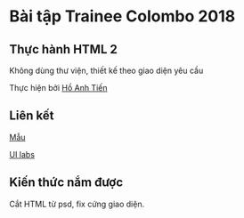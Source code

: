 # Bài tập Trainee Colombo 2018

## Thực hành HTML 2

Không dùng thư viện, thiết kế theo giao diện yêu cầu

Thực hiện bởi [Hồ Anh Tiến](https://github.com/komatsu98)

## Liên kết

[Mẫu](https://github.com/colombo-trainee/trainee_2018/blob/master/frontend/simple%20mobile/mobile%20shop.png)

[UI labs](https://komatsu98.github.io/html2/app/)
## Kiến thức nắm được

Cắt HTML từ psd, fix cứng giao diện.

